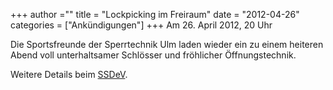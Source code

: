 +++
author =""
title = "Lockpicking im Freiraum"
date = "2012-04-26"
categories = ["Ankündigungen"]
+++
Am 26. April 2012, 20 Uhr

Die Sportsfreunde der Sperrtechnik Ulm laden wieder ein zu einem heiteren Abend voll unterhaltsamer Schlösser und fröhlicher Öffnungstechnik.

Weitere Details beim [SSDeV](http://wiki.ssdev.org/wiki/Ulm).
